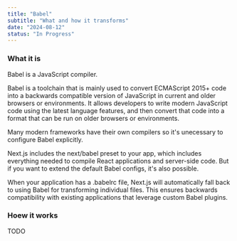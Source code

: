 ```yaml
---
title: "Babel"
subtitle: "What and how it transforms"
date: "2024-08-12"
status: "In Progress"
---
```


### What it is

Babel is a JavaScript compiler​.

Babel is a toolchain that is mainly used to convert ECMAScript 2015+ code into a backwards compatible version of JavaScript in current and older browsers or environments. It allows developers to write modern JavaScript code using the latest language features, and then convert that code into a format that can be run on older browsers or environments.

Many modern frameworks have their own compilers so it's unecessary to configure Babel explicitly.

Next.js includes the next/babel preset to your app, which includes everything needed to compile React applications and server-side code. But if you want to extend the default Babel configs, it's also possible.

When your application has a .babelrc file, Next.js will automatically fall back to using Babel for transforming individual files. This ensures backwards compatibility with existing applications that leverage custom Babel plugins.

### Hoew it works

TODO
